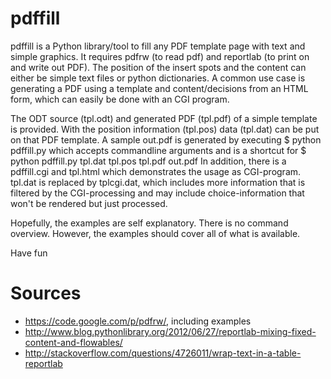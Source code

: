pdffill
=======

pdffill is a Python library/tool to fill any PDF template page with text
and simple graphics. It requires pdfrw (to read pdf) and reportlab (to 
print on and write out PDF). The position of the insert spots and the 
content can either be simple text files or python dictionaries. A common 
use case is generating a PDF using a template and content/decisions from 
an HTML form, which can easily be done with an CGI program.

The ODT source (tpl.odt) and generated PDF (tpl.pdf) of a simple template 
is provided. With the position information (tpl.pos) data (tpl.dat) can be 
put on that PDF template. A sample out.pdf is generated by executing 
  $ python pdffill.py
which accepts commandline arguments and is a shortcut for
  $ python pdffill.py tpl.dat tpl.pos tpl.pdf out.pdf 
In addition, there is a pdffill.cgi and tpl.html which demonstrates the 
usage as CGI-program. tpl.dat is replaced by tplcgi.dat, which includes
more information that is filtered by the CGI-processing and may include
choice-information that won't be rendered but just processed.

Hopefully, the examples are self explanatory. There is no command overview. 
However, the examples should cover all of what is available.

Have fun

Sources
=======
* https://code.google.com/p/pdfrw/, including examples
* http://www.blog.pythonlibrary.org/2012/06/27/reportlab-mixing-fixed-content-and-flowables/
* http://stackoverflow.com/questions/4726011/wrap-text-in-a-table-reportlab
